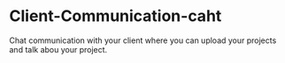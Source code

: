 # Client-Communication-caht
Chat communication with your client where you can upload your projects and talk abou your project.

